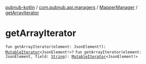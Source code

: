 [pubnub-kotlin](../../index.md) / [com.pubnub.api.managers](../index.md) / [MapperManager](index.md) / [getArrayIterator](./get-array-iterator.md)

# getArrayIterator

`fun getArrayIterator(element: JsonElement?): `[`MutableIterator`](https://kotlinlang.org/api/latest/jvm/stdlib/kotlin.collections/-mutable-iterator/index.html)`<JsonElement!>?`
`fun getArrayIterator(element: JsonElement, field: `[`String`](https://kotlinlang.org/api/latest/jvm/stdlib/kotlin/-string/index.html)`): `[`MutableIterator`](https://kotlinlang.org/api/latest/jvm/stdlib/kotlin.collections/-mutable-iterator/index.html)`<JsonElement!>`